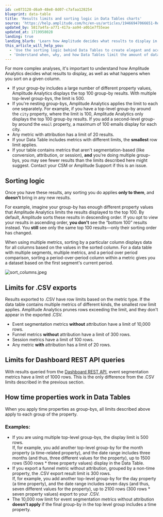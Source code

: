 ```yaml
---
id: ce073128-d6a9-48e8-8d07-c7afaa128254
blueprint: data-table
title: 'Results limits and sorting logic in Data Tables charts'
source: 'https://help.amplitude.com/hc/en-us/articles/19466947066651-Results-limits-and-sorting-logic-in-Data-Tables-charts'
updated_by: 5817a4fa-a771-417a-aa94-a0b1e7f55eae
updated_at: 1719958028
landing: true
landing_blurb: 'Learn how Amplitude decides what results to display in a Data Table chart'
this_article_will_help_you:
  - 'Use the sorting logic behind Data Tables to create elegant and accurate charts'
  - 'Understand when, why, and how Data Tables limit the amount of data you export'
---
```

For more complex analyses, it's important to understand how Amplitude Analytics decides what results to display, as well as what happens when you sort on a given column.

* If your group-by includes a large number of different property values, Amplitude Analytics displays the top 100 group-by results. With multiple top-level group-bys, the limit is 500.
* If you're nesting group-bys, Amplitude Analytics applies the limit to each one separately. For example, if you have a top-level group-by around the `city` property, where the limit is 100, Amplitude Analytics only displays the top 100 group-by results. If you add a second-level group-by around the `email` property, a maximum of 100 emails display for each city.
* Any metric with attribution has a limit of 20 results.
* If your Data Table includes metrics with different limits, the **smallest** row limit applies.
* If your table contains metrics that aren't segmentation-based (like conversion, attribution, or session), **and** you're doing multiple group-bys, you may see fewer results than the limits described here might suggest. Contact your CSM or Amplitude Support if this is an issue.

## Sorting logic

Once you have these results, any sorting you do applies **only to them**, and **doesn't** bring in any new results. 

For example, imagine your group-by has enough different property values that Amplitude Analytics limits the results displayed to the top 100. By default, Amplitude sorts these results in descending order. If you opt to view your results in ascending order, **you don't** see the “bottom 100” results instead. You **still** see only the same top 100 results—only their sorting order has changed.

When using multiple metrics, sorting by a particular column displays data for all columns based on the values in the sorted column. For a data table with multiple segments, multiple metrics, and a period over period comparison, sorting a period-over-period column within a metric gives you a dataset based on the first segment's current period.

![sort_columns.jpeg](/docs/output/img/data-tables/sort-columns-jpeg.jpeg)

## Limits for .CSV exports

Results exported to .CSV have row limits based on the metric type. If the data table contains multiple metrics of different kinds, the smallest row limit applies. Amplitude Analytics prunes rows exceeding the limit, and they don't appear in the exported .CSV.

* Event segmentation metrics **without** attribution have a limit of 10,000 rows.
* Funnel metrics **without** attribution have a limit of 300 rows.
* Session metrics have a limit of 100 rows.
* Any metric **with** attribution has a  limit of 20 rows.

## Limits for Dashboard REST API queries

With results queried from the [Dashboard REST API](/docs/apis/analytics/dashboard-rest), event segmentation metrics have a limit of 1000 rows. This is the only difference from the .CSV limits described in the previous section.

## How time properties work in Data Tables

When you apply time properties as group-bys, all limits described above apply to each group of the property.

### Examples:

* If you are using multiple top-level group-bys, the display limit is 500 rows.   
If, for example, you add another top-level group-by for the month property (a time-related property), and the date range includes three months (and thus, three different values for the property), up to 1500 rows (500 rows \* three property values) display in the Data Table.
* If you export a funnel metric without attribution, grouped by a non-time property, the .CSV export result limit is 300 rows.   
If, for example, you add another top-level group-by for the day property (a time property), and the date range includes seven days (and thus, seven different values for the property), up to 2100 rows (300 rows * seven property values) export to your .CSV.
*  The 10,000 row limit for event segmentation metrics without attribution **doesn't apply** if the final group-by in the top level group includes a time property.